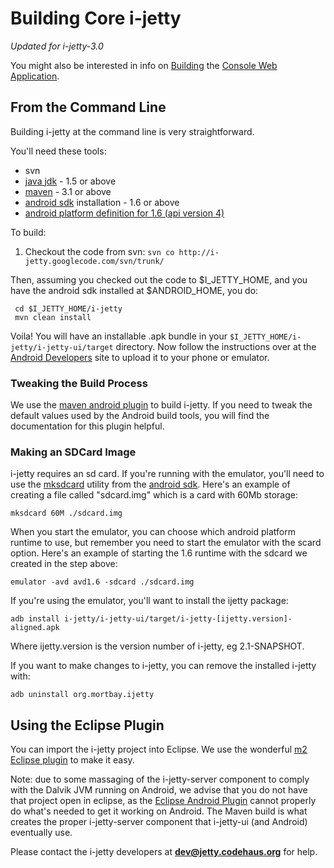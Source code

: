 # Building Core i-jetty #

_Updated for i-jetty-3.0_

You might also be interested in info on [Building](BuildingConsoleWebApplication.md) the [Console Web Application](ConsoleWebApplication.md).

## From the Command Line ##
Building i-jetty at the command line is very straightforward.

You'll need these tools:

  * svn
  * [java jdk](http://java.sun.com/javase/) - 1.5 or above
  * [maven](http://maven.apache.org/) - 3.1 or above
  * [android sdk](http://developer.android.com/sdk/index.html) installation - 1.6 or above
  * [android platform definition for 1.6 (api version 4)](http://developer.android.com/sdk/adding-components.html)

To build:

  1. Checkout the code from svn:  `svn co http://i-jetty.googlecode.com/svn/trunk/`

Then, assuming you checked out the code to $I\_JETTY\_HOME, and you have the android sdk installed at $ANDROID\_HOME, you do:

```
 cd $I_JETTY_HOME/i-jetty
 mvn clean install
```

Voila! You will have an installable .apk bundle in your `$I_JETTY_HOME/i-jetty/i-jetty-ui/target` directory. Now follow the instructions over at the [Android Developers](http://developer.android.com/) site to upload it to your phone or emulator.

### Tweaking the Build Process ###
We use the [maven android plugin](http://code.google.com/p/maven-android-plugin/) to build i-jetty. If you need to tweak the default values used by the Android build tools, you will find the documentation for this plugin helpful.

### Making an SDCard Image ###
i-jetty requires an sd card. If you're running with the emulator, you'll need to use the [mksdcard](http://developer.android.com/guide/developing/tools/othertools.html#mksdcard) utility from the [android sdk](http://developer.android.com/). Here's an example of creating a file called "sdcard.img" which is a card with 60Mb storage:

```
mksdcard 60M ./sdcard.img
```

When you start the emulator, you can choose which android platform runtime to use, but remember you need to start the emulator with the scard option. Here's an example of starting the 1.6 runtime with the sdcard we created in the step above:
```
emulator -avd avd1.6 -sdcard ./sdcard.img
```

If you're using the emulator, you'll want to install the ijetty package:
```
adb install i-jetty/i-jetty-ui/target/i-jetty-[ijetty.version]-aligned.apk
```

Where ijetty.version is the version number of i-jetty, eg 2.1-SNAPSHOT.

If you want to make changes to i-jetty, you can remove the installed i-jetty with:
```
adb uninstall org.mortbay.ijetty
```


## Using the Eclipse Plugin ##

You can import the i-jetty project into Eclipse. We use the wonderful [m2 Eclipse plugin](http://m2eclipse.codehaus.org/) to make it easy.

Note: due to some massaging of the i-jetty-server component to comply with the Dalvik JVM running on Android, we advise that you do not have that project open in eclipse, as the [Eclipse Android Plugin](http://developer.android.com/sdk/eclipse-adt.html) cannot properly do what's needed to get it working on Android.  The Maven build is what creates the proper i-jetty-server component that i-jetty-ui (and Android) eventually use.

Please contact the i-jetty developers at **dev@jetty.codehaus.org** for help.